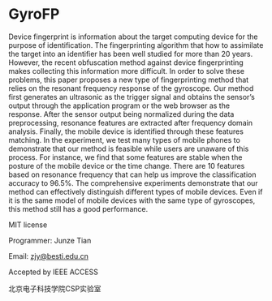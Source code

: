 # GyroFP

Device fingerprint is information about the target computing device for the purpose of identification. The fingerprinting algorithm that how to assimilate the target into an identifier has been well studied for more than 20 years. However, the recent obfuscation method against device fingerprinting makes collecting this information more difficult. In order to solve these problems, this paper proposes a new type of fingerprinting method that relies on the resonant frequency response of the gyroscope. Our method first generates an ultrasonic as the trigger signal and obtains the sensor’s output through the application program or the web browser as the response. After the sensor output being normalized during the data preprocessing, resonance features are extracted after frequency domain analysis. Finally, the mobile device is identified through these features matching. In the experiment, we test many types of mobile phones to demonstrate that our method is feasible while users are unaware of this process. For instance, we find that some features are stable when the posture of the mobile device or the time change. There are 10 features based on resonance frequency that can help us improve the classification accuracy to 96.5%. The comprehensive experiments demonstrate that our method can effectively distinguish different types of mobile devices. Even if it is the same model of mobile devices with the same type of gyroscopes, this method still has a good performance.


MIT license

Programmer: Junze Tian

Email: zjy@besti.edu.cn

Accepted by IEEE ACCESS

北京电子科技学院CSP实验室

